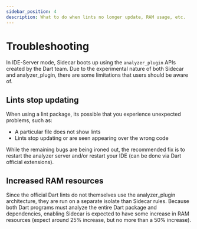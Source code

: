 ```yaml
---
sidebar_position: 4
description: What to do when lints no longer update, RAM usage, etc.
---
```


# Troubleshooting

In IDE-Server mode, Sidecar boots up using the ```analyzer_plugin``` APIs created by the Dart team. 
Due to the experimental nature of both Sidecar and analyzer_plugin, there are some limitations that users should be aware of.

## Lints stop updating

When using a lint package, its possible that you experience unexpected problems, such as:

- A particular file does not show lints
- Lints stop updating or are seen appearing over the wrong code

While the remaining bugs are being ironed out, the recommended fix is to restart the analyzer server and/or restart your IDE
(can be done via Dart official extensions).
## Increased RAM resources

Since the official Dart lints do not themselves use the analyzer_plugin architecture,
they are run on a separate isolate than Sidecar rules. Because both Dart programs must analyze the entire
Dart package and dependencies, enabling Sidecar is expected to have some increase in RAM resources
(expect around 25% increase, but no more than a 50% increase).

